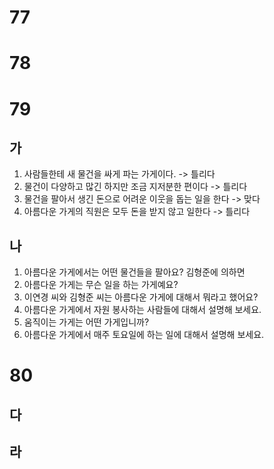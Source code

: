 # 77
# 78
# 79
## 가
1. 사람들한테 새 물건을 싸게 파는 가게이다.  -> 틀리다
2. 물건이 다양하고 많긴 하지만 조금 지저분한 편이다 -> 틀리다
3. 물건을 팔아서 생긴 돈으로 어려운 이웃을 돕는 일을 한다 -> 맞다
4. 아름다운 가게의 직원은 모두 돈을 받지 않고 일한다 ->  틀리다
## 나
1. 아름다운 가게에서는 어떤 물건들을 팔아요? 김형준에 의하면
2. 아름다운 가게는 무슨 일을 하는 가게예요?
3. 이연경 씨와 김형준 씨는 아름다운 가게에 대해서 뭐라고 했어요?
4. 아름다운 가게에서 자원 봉사하는 사람들에 대해서 설명해 보세요.
5. 움직이는 가게는 어떤 가게입니까?
6. 아름다운 가게에서 매주 토요일에 하는 일에 대해서 설명해 보세요.
# 80
## 다
## 라
